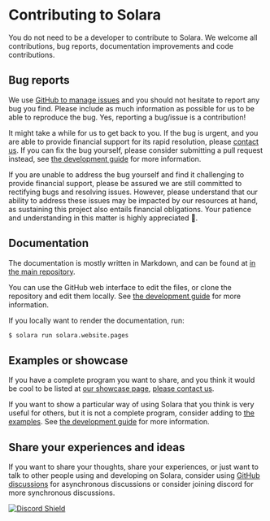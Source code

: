 # Contributing to Solara

You do not need to be a developer to contribute to Solara. We welcome all contributions, bug reports, documentation improvements and code contributions.


## Bug reports

We use [GitHub to manage issues](https://github.com/widgetti/solara/issues/new) and you should not hesitate to report any bug you find. Please include as much information as possible for us to be able to reproduce the bug. Yes, reporting a bug/issue is a contribution!

It might take a while for us to get back to you. If the bug is urgent, and you are able to provide financial support for its rapid resolution, please [contact us](/contact).
If you can fix the bug yourself, please consider submitting a pull request instead, see [the development guide](/documentation/advanced/development/setup) for more information.

If you are unable to address the bug yourself and find it challenging to provide financial support, please be assured we are still committed to rectifying bugs and resolving issues. However, please understand that our ability to address these issues may be impacted by our resources at hand, as sustaining this project also entails financial obligations. Your patience and understanding in this matter is highly appreciated 🙇.

## Documentation

The documentation is mostly written in Markdown, and can be found at [in the main repository](https://github.com/widgetti/solara/tree/master/solara/website/pages).

You can use the GitHub web interface to edit the files, or clone the repository and edit them locally. See [the development guide](/documentation/advanced/development/setup) for more information.

If you locally want to render the documentation, run:

```bash
$ solara run solara.website.pages
```

## Examples or showcase

If you have a complete program you want to share, and you think it would be cool to be listed at [our showcase page](/showcase), [please contact us](/contact).

If you want to show a particular way of using Solara that you think is very useful
for others, but it is not a complete program, consider adding to [the examples](/documentation/examples/). See [the development guide](/documentation/advanced/development/setup) for more information.

## Share your experiences and ideas

If you want to share your thoughts, share your experiences, or just want to talk
to other people using and developing on Solara, consider using [GitHub discussions](https://github.com/widgetti/solara/discussions) for asynchronous discussions
or consider joining discord for more synchronous discussions.


[![Discord Shield](https://discordapp.com/api/guilds/1106593685241614489/widget.png?style=banner2)](https://discord.gg/dm4GKNDjXN)
